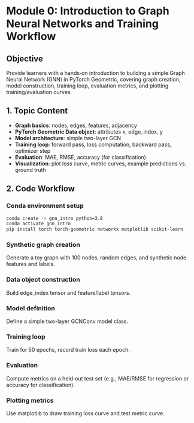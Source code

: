 # Module 0: Introduction to Graph Neural Networks and Training Workflow

## Objective
Provide learners with a hands‑on introduction to building a simple Graph Neural Network (GNN) in PyTorch Geometric, covering graph creation, model construction, training loop, evaluation metrics, and plotting training/evaluation curves.

## 1. Topic Content
- **Graph basics**: nodes, edges, features, adjacency
- **PyTorch Geometric Data object**: attributes x, edge_index, y
- **Model architecture**: simple two-layer GCN
- **Training loop**: forward pass, loss computation, backward pass, optimizer step
- **Evaluation**: MAE, RMSE, accuracy (for classification)
- **Visualization**: plot loss curve, metric curves, example predictions vs. ground truth
  
## 2. Code Workflow
### Conda environment setup
```bash
conda create -n gnn_intro python=3.8
conda activate gnn_intro
pip install torch torch-geometric networkx matplotlib scikit-learn
```
### Synthetic graph creation
Generate a toy graph with 100 nodes, random edges, and synthetic node features and labels.
### Data object construction
Build edge_index tensor and feature/label tensors.
### Model definition
Define a simple two-layer GCNConv model class.
### Training loop
Train for 50 epochs, record train loss each epoch.
### Evaluation
Compute metrics on a held‑out test set (e.g., MAE/RMSE for regression or accuracy for classification).
### Plotting metrics
Use matplotlib to draw training loss curve and test metric curve.